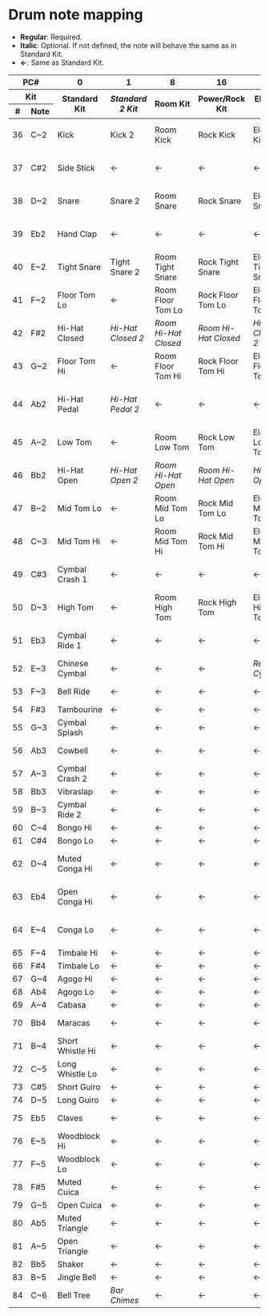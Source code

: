 # Drum note mapping
* **Regular**: Required.
* **Italic**: Optional. If not defined, the note will behave the same as in Standard Kit.
* **←**: Same as Standard Kit.

<div class="table-wrapper">
<table>
	<thead>
		<tr>
			<th colspan=2>PC#</th>
			<th>0</th>
			<th>1</th>
			<th>8</th>
			<th>16</th>
			<th>24</th>
			<th>25</th>
			<th>32</th>
			<th>40</th>
			<th>48</th>
		</tr>
		<tr>
			<th colspan=2>Kit</th>
			<th rowspan=2>Standard Kit</th>
			<th rowspan=2><i>Standard 2 Kit</i></th>
			<th rowspan=2>Room&nbsp;Kit</th>
			<th rowspan=2>Power/Rock Kit</th>
			<th rowspan=2>Electro Kit</th>
			<th rowspan=2>Analog Kit</th>
			<th rowspan=2><i>Jazz&nbsp;Kit</i></th>
			<th rowspan=2>Brush&nbsp;Kit</th>
			<th rowspan=2>Orchestra Kit</th>
		</tr>
		<tr>
			<th>#</th>
			<th>Note</th>
		</tr>
	</thead>
	<tbody>
		<tr>
			<td>36</td>
			<td>C~2</td>
			<td>Kick</td>
			<td>Kick 2</td>
			<td>Room Kick</td>
			<td>Rock Kick</td>
			<td>Electro Kick</td>
			<td>Analog Kick</td>
			<td>Jazz Kick</td>
			<td>Brush Kick</td>
			<td>Concert Bass Drum</td>
		</tr>
		<tr>
			<td>37</td>
			<td>C#2</td>
			<td>Side Stick</td>
			<td>←</td>
			<td>←</td>
			<td>←</td>
			<td>←</td>
			<td>Analog Side Stick</td>
			<td>←</td>
			<td>←</td>
			<td>←</td>
		</tr>
		<tr>
			<td>38</td>
			<td>D~2</td>
			<td>Snare</td>
			<td>Snare 2</td>
			<td>Room Snare</td>
			<td>Rock Snare</td>
			<td>Electro Snare</td>
			<td>Analog Snare</td>
			<td><i>Jazz Snare</i></td>
			<td>Brush Tap</td>
			<td>Concert Snare Drum</td>
		</tr>
		<tr>
			<td>39</td>
			<td>Eb2</td>
			<td>Hand Clap</td>
			<td>←</td>
			<td>←</td>
			<td>←</td>
			<td>←</td>
			<td>←</td>
			<td><i>Jazz Hand Clap</i></td>
			<td>Brush Slap</td>
			<td>Castanet</td>
		</tr>
		<tr>
			<td>40</td>
			<td>E~2</td>
			<td>Tight Snare</td>
			<td>Tight Snare 2</td>
			<td>Room Tight Snare</td>
			<td>Rock Tight Snare</td>
			<td>Electro Tight Snare</td>
			<td>Analog Tight Snare</td>
			<td>←</td>
			<td>Brush Swirl</td>
			<td>Concert Snare Drum</td>
		</tr>
		<tr>
			<td>41</td>
			<td>F~2</td>
			<td>Floor Tom Lo</td>
			<td>←</td>
			<td>Room Floor Tom Lo</td>
			<td>Rock Floor Tom Lo</td>
			<td>Electro Floor Tom Lo</td>
			<td>Analog Floor Tom Lo</td>
			<td><i>Jazz Floor Tom Lo</i></td>
			<td>Brush Floor Tom Lo</td>
			<td>Timpani F</td>
		</tr>
		<tr>
			<td>42</td>
			<td>F#2</td>
			<td>Hi-Hat Closed</td>
			<td><i>Hi-Hat Closed 2</i></td>
			<td><i>Room Hi-Hat Closed</i></td>
			<td><i>Room Hi-Hat Closed</i></td>
			<td><i>Hi-Hat Closed 2</i></td>
			<td>Analog Hi-Hat Closed</td>
			<td><i>Jazz Hi-Hat Closed</i></td>
			<td>Brush Hi-Hat Closed</td>
			<td>Timpani F#</td>
		</tr>
		<tr>
			<td>43</td>
			<td>G~2</td>
			<td>Floor Tom Hi</td>
			<td>←</td>
			<td>Room Floor Tom Hi</td>
			<td>Rock Floor Tom Hi</td>
			<td>Electro Floor Tom Hi</td>
			<td>Analog Floor Tom Hi</td>
			<td><i>Jazz Floor Tom Hi</i></td>
			<td>Brush Floor Tom Hi</td>
			<td>Timpani G</td>
		</tr>
		<tr>
			<td>44</td>
			<td>Ab2</td>
			<td>Hi-Hat Pedal</td>
			<td><i>Hi-Hat Pedal 2</i></td>
			<td>←</td>
			<td>←</td>
			<td>←</td>
			<td>Analog Hi-Hat Closed Hi</td>
			<td>←</td>
			<td>Brush Hi-Hat Pedal</td>
			<td>Timpani G#</td>
		</tr>
		<tr>
			<td>45</td>
			<td>A~2</td>
			<td>Low Tom</td>
			<td>←</td>
			<td>Room Low Tom</td>
			<td>Rock Low Tom</td>
			<td>Electro Low Tom</td>
			<td>Analog Low Tom</td>
			<td><i>Jazz Low Tom</i></td>
			<td>Brush Low Tom</td>
			<td>Timpani A</td>
		</tr>
		<tr>
			<td>46</td>
			<td>Bb2</td>
			<td>Hi-Hat Open</td>
			<td><i>Hi-Hat Open 2</i></td>
			<td><i>Room Hi-Hat Open</i></td>
			<td><i>Room Hi-Hat Open</i></td>
			<td><i>Hi-Hat Open 2</i></td>
			<td>Analog Hi-Hat Open</td>
			<td><i>Jazz Hi-Hat Open</i></td>
			<td>Brush Hi-Hat Open</td>
			<td>Timpani A#</td>
		</tr>
		<tr>
			<td>47</td>
			<td>B~2</td>
			<td>Mid Tom Lo</td>
			<td>←</td>
			<td>Room Mid Tom Lo</td>
			<td>Rock Mid Tom Lo</td>
			<td>Electro Mid Tom Lo</td>
			<td>Analog Mid Tom Lo</td>
			<td><i>Jazz Mid Tom Lo</i></td>
			<td>Brush Mid Tom Lo</td>
			<td>Timpani B</td>
		</tr>
		<tr>
			<td>48</td>
			<td>C~3</td>
			<td>Mid Tom Hi</td>
			<td>←</td>
			<td>Room Mid Tom Hi</td>
			<td>Rock Mid Tom Hi</td>
			<td>Electro Mid Tom Hi</td>
			<td>Analog Mid Tom Hi</td>
			<td><i>Jazz Mid Tom Hi</i></td>
			<td>Brush Mid Tom Hi</td>
			<td>Timpani C</td>
		</tr>
		<tr>
			<td>49</td>
			<td>C#3</td>
			<td>Cymbal Crash 1</td>
			<td>←</td>
			<td>←</td>
			<td>←</td>
			<td>←</td>
			<td>Analog Cymbal Crash</td>
			<td>←</td>
			<td>Brush Cymbal Crash</td>
			<td>Timpani C#</td>
		</tr>
		<tr>
			<td>50</td>
			<td>D~3</td>
			<td>High Tom</td>
			<td>←</td>
			<td>Room High Tom</td>
			<td>Rock High Tom</td>
			<td>Electro High Tom</td>
			<td>Analog High Tom</td>
			<td><i>Jazz High Tom</i></td>
			<td>Brush High Tom</td>
			<td>Timpani D</td>
		</tr>
		<tr>
			<td>51</td>
			<td>Eb3</td>
			<td>Cymbal Ride 1</td>
			<td>←</td>
			<td>←</td>
			<td>←</td>
			<td>←</td>
			<td>←</td>
			<td>←</td>
			<td>Brush Cymbal Ride</td>
			<td>Timpani D#</td>
		</tr>
		<tr>
			<td>52</td>
			<td>E~3</td>
			<td>Chinese Cymbal</td>
			<td>←</td>
			<td>←</td>
			<td>←</td>
			<td><i>Reverse Cymbal</i></td>
			<td>←</td>
			<td>←</td>
			<td>←</td>
			<td>Timpani E</td>
		</tr>
		<tr>
			<td>53</td>
			<td>F~3</td>
			<td>Bell Ride</td>
			<td>←</td>
			<td>←</td>
			<td>←</td>
			<td>←</td>
			<td>←</td>
			<td>←</td>
			<td>Brush Bell Ride</td>
			<td>Timpani F</td>
		</tr>
		<tr>
			<td>54</td>
			<td>F#3</td>
			<td>Tambourine</td>
			<td>←</td>
			<td>←</td>
			<td>←</td>
			<td>←</td>
			<td>←</td>
			<td>←</td>
			<td>←</td>
			<td>←</td>
		</tr>
		<tr>
			<td>55</td>
			<td>G~3</td>
			<td>Cymbal Splash</td>
			<td>←</td>
			<td>←</td>
			<td>←</td>
			<td>←</td>
			<td>←</td>
			<td>←</td>
			<td>←</td>
			<td>←</td>
		</tr>
		<tr>
			<td>56</td>
			<td>Ab3</td>
			<td>Cowbell</td>
			<td>←</td>
			<td>←</td>
			<td>←</td>
			<td>←</td>
			<td>Analog Cowbell</td>
			<td>←</td>
			<td>←</td>
			<td>←</td>
		</tr>
		<tr>
			<td>57</td>
			<td>A~3</td>
			<td>Cymbal Crash 2</td>
			<td>←</td>
			<td>←</td>
			<td>←</td>
			<td>←</td>
			<td>←</td>
			<td>←</td>
			<td>←</td>
			<td>Concert Cymbal 2</td>
		</tr>
		<tr>
			<td>58</td>
			<td>Bb3</td>
			<td>Vibraslap</td>
			<td>←</td>
			<td>←</td>
			<td>←</td>
			<td>←</td>
			<td>←</td>
			<td>←</td>
			<td>←</td>
			<td>←</td>
		</tr>
		<tr>
			<td>59</td>
			<td>B~3</td>
			<td>Cymbal Ride 2</td>
			<td>←</td>
			<td>←</td>
			<td>←</td>
			<td>←</td>
			<td>←</td>
			<td>←</td>
			<td>←</td>
			<td>Concert Cymbal</td>
		</tr>
		<tr>
			<td>60</td>
			<td>C~4</td>
			<td>Bongo Hi</td>
			<td>←</td>
			<td>←</td>
			<td>←</td>
			<td>←</td>
			<td>←</td>
			<td>←</td>
			<td>←</td>
			<td>←</td>
		</tr>
		<tr>
			<td>61</td>
			<td>C#4</td>
			<td>Bongo Lo</td>
			<td>←</td>
			<td>←</td>
			<td>←</td>
			<td>←</td>
			<td>←</td>
			<td>←</td>
			<td>←</td>
			<td>←</td>
		</tr>
		<tr>
			<td>62</td>
			<td>D~4</td>
			<td>Muted Conga Hi</td>
			<td>←</td>
			<td>←</td>
			<td>←</td>
			<td>←</td>
			<td>Analog Conga Hi</td>
			<td>←</td>
			<td>←</td>
			<td>←</td>
		</tr>
		<tr>
			<td>63</td>
			<td>Eb4</td>
			<td>Open Conga Hi</td>
			<td>←</td>
			<td>←</td>
			<td>←</td>
			<td>←</td>
			<td>Analog Conga Mid</td>
			<td>←</td>
			<td>←</td>
			<td>←</td>
		</tr>
		<tr>
			<td>64</td>
			<td>E~4</td>
			<td>Conga Lo</td>
			<td>←</td>
			<td>←</td>
			<td>←</td>
			<td>←</td>
			<td>Analog Conga Lo</td>
			<td>←</td>
			<td>←</td>
			<td>←</td>
		</tr>
		<tr>
			<td>65</td>
			<td>F~4</td>
			<td>Timbale Hi</td>
			<td>←</td>
			<td>←</td>
			<td>←</td>
			<td>←</td>
			<td>←</td>
			<td>←</td>
			<td>←</td>
			<td>←</td>
		</tr>
		<tr>
			<td>66</td>
			<td>F#4</td>
			<td>Timbale Lo</td>
			<td>←</td>
			<td>←</td>
			<td>←</td>
			<td>←</td>
			<td>←</td>
			<td>←</td>
			<td>←</td>
			<td>←</td>
		</tr>
		<tr>
			<td>67</td>
			<td>G~4</td>
			<td>Agogo Hi</td>
			<td>←</td>
			<td>←</td>
			<td>←</td>
			<td>←</td>
			<td>←</td>
			<td>←</td>
			<td>←</td>
			<td>←</td>
		</tr>
		<tr>
			<td>68</td>
			<td>Ab4</td>
			<td>Agogo Lo</td>
			<td>←</td>
			<td>←</td>
			<td>←</td>
			<td>←</td>
			<td>←</td>
			<td>←</td>
			<td>←</td>
			<td>←</td>
		</tr>
		<tr>
			<td>69</td>
			<td>A~4</td>
			<td>Cabasa</td>
			<td>←</td>
			<td>←</td>
			<td>←</td>
			<td>←</td>
			<td>←</td>
			<td>←</td>
			<td>←</td>
			<td>←</td>
		</tr>
		<tr>
			<td>70</td>
			<td>Bb4</td>
			<td>Maracas</td>
			<td>←</td>
			<td>←</td>
			<td>←</td>
			<td>←</td>
			<td>Analog Maracas</td>
			<td>←</td>
			<td>←</td>
			<td>←</td>
		</tr>
		<tr>
			<td>71</td>
			<td>B~4</td>
			<td>Short Whistle Hi</td>
			<td>←</td>
			<td>←</td>
			<td>←</td>
			<td>←</td>
			<td>←</td>
			<td>←</td>
			<td>←</td>
			<td>←</td>
		</tr>
		<tr>
			<td>72</td>
			<td>C~5</td>
			<td>Long Whistle Lo</td>
			<td>←</td>
			<td>←</td>
			<td>←</td>
			<td>←</td>
			<td>←</td>
			<td>←</td>
			<td>←</td>
			<td>←</td>
		</tr>
		<tr>
			<td>73</td>
			<td>C#5</td>
			<td>Short Guiro</td>
			<td>←</td>
			<td>←</td>
			<td>←</td>
			<td>←</td>
			<td>←</td>
			<td>←</td>
			<td>←</td>
			<td>←</td>
		</tr>
		<tr>
			<td>74</td>
			<td>D~5</td>
			<td>Long Guiro</td>
			<td>←</td>
			<td>←</td>
			<td>←</td>
			<td>←</td>
			<td>←</td>
			<td>←</td>
			<td>←</td>
			<td>←</td>
		</tr>
		<tr>
			<td>75</td>
			<td>Eb5</td>
			<td>Claves</td>
			<td>←</td>
			<td>←</td>
			<td>←</td>
			<td>←</td>
			<td>Analog Claves</td>
			<td>←</td>
			<td>←</td>
			<td>←</td>
		</tr>
		<tr>
			<td>76</td>
			<td>E~5</td>
			<td>Woodblock Hi</td>
			<td>←</td>
			<td>←</td>
			<td>←</td>
			<td>←</td>
			<td>←</td>
			<td>←</td>
			<td>←</td>
			<td>←</td>
		</tr>
		<tr>
			<td>77</td>
			<td>F~5</td>
			<td>Woodblock Lo</td>
			<td>←</td>
			<td>←</td>
			<td>←</td>
			<td>←</td>
			<td>←</td>
			<td>←</td>
			<td>←</td>
			<td>←</td>
		</tr>
		<tr>
			<td>78</td>
			<td>F#5</td>
			<td>Muted Cuica</td>
			<td>←</td>
			<td>←</td>
			<td>←</td>
			<td>←</td>
			<td>←</td>
			<td>←</td>
			<td>←</td>
			<td>←</td>
		</tr>
		<tr>
			<td>79</td>
			<td>G~5</td>
			<td>Open Cuica</td>
			<td>←</td>
			<td>←</td>
			<td>←</td>
			<td>←</td>
			<td>←</td>
			<td>←</td>
			<td>←</td>
			<td>←</td>
		</tr>
		<tr>
			<td>80</td>
			<td>Ab5</td>
			<td>Muted Triangle</td>
			<td>←</td>
			<td>←</td>
			<td>←</td>
			<td>←</td>
			<td>←</td>
			<td>←</td>
			<td>←</td>
			<td>←</td>
		</tr>
		<tr>
			<td>81</td>
			<td>A~5</td>
			<td>Open Triangle</td>
			<td>←</td>
			<td>←</td>
			<td>←</td>
			<td>←</td>
			<td>←</td>
			<td>←</td>
			<td>←</td>
			<td>←</td>
		</tr>
		<tr>
			<td>82</td>
			<td>Bb5</td>
			<td>Shaker</td>
			<td>←</td>
			<td>←</td>
			<td>←</td>
			<td>←</td>
			<td>←</td>
			<td>←</td>
			<td>←</td>
			<td>←</td>
		</tr>
		<tr>
			<td>83</td>
			<td>B~5</td>
			<td>Jingle Bell</td>
			<td>←</td>
			<td>←</td>
			<td>←</td>
			<td>←</td>
			<td>←</td>
			<td>←</td>
			<td>←</td>
			<td>←</td>
		</tr>
		<tr>
			<td>84</td>
			<td>C~6</td>
			<td>Bell Tree</td>
			<td><i>Bar Chimes</i></td>
			<td>←</td>
			<td>←</td>
			<td>←</td>
			<td>←</td>
			<td>←</td>
			<td>←</td>
			<td>←</td>
		</tr>
	</tbody>
</table>
</div>
